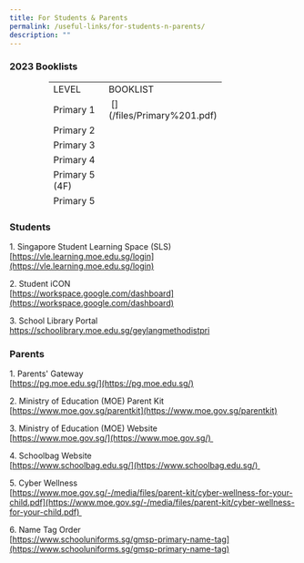 ```yaml
---
title: For Students & Parents
permalink: /useful-links/for-students-n-parents/
description: ""
---
```

### 2023 Booklists
<table style="height: 222px; width: 366px; margin-left: auto; margin-right: auto;">
<tbody>
<tr style="height: 22px;">
<td style="width: 81.1562px; height: 22px;">LEVEL</td>
<td style="width: 117.844px; height: 22px;">BOOKLIST</td>
</tr>
<tr style="height: 22px;">
<td style="width: 81.1562px; height: 22px;">Primary 1</td>
<td style="width: 117.844px; height: 22px;">&nbsp;[](/files/Primary%201.pdf)</td>
</tr>
<tr style="height: 22px;">
<td style="width: 81.1562px; height: 22px;">Primary 2</td>
<td style="width: 117.844px; height: 22px;">&nbsp;</td>
</tr>
<tr style="height: 22px;">
<td style="width: 81.1562px; height: 22px;">Primary 3</td>
<td style="width: 117.844px; height: 22px;">&nbsp;</td>
</tr>
<tr style="height: 22px;">
<td style="width: 81.1562px; height: 22px;">Primary 4</td>
<td style="width: 117.844px; height: 22px;">&nbsp;</td>
</tr>
<tr style="height: 22px;">
<td style="width: 81.1562px; height: 22px;">Primary 5 (4F)</td>
<td style="width: 117.844px; height: 22px;">&nbsp;</td>
</tr>
<tr style="height: 22px;">
<td style="width: 81.1562px; height: 22px;">Primary 5 (4S)</td>
<td style="width: 117.844px; height: 22px;">&nbsp;</td>
</tr>
<tr style="height: 22px;">
<td style="width: 81.1562px; height: 22px;">Primary 5 (4S + HMT)</td>
<td style="width: 117.844px; height: 22px;">&nbsp;</td>
</tr>
<tr style="height: 22px;">
<td style="width: 81.1562px; height: 22px;">Primary 6 (4F)</td>
<td style="width: 117.844px; height: 22px;">&nbsp;</td>
</tr>
<tr style="height: 22px;">
<td style="width: 81.1562px; height: 22px;">Primary 5 (4S)</td>
<td style="width: 117.844px; height: 22px;">&nbsp;</td>
</tr>
<tr style="height: 22.7344px;">
<td style="width: 81.1562px; height: 22.7344px;">Primary 5 (4S + HMT)</td>
<td style="width: 117.844px; height: 22.7344px;">&nbsp;</td>
</tr>
</tbody>
</table>

### Students
  
1\. Singapore Student Learning Space (SLS)  
[https://vle.learning.moe.edu.sg/login](https://vle.learning.moe.edu.sg/login)  
  
2\. Student iCON  
[https://workspace.google.com/dashboard](https://workspace.google.com/dashboard)  
  
3\. School Library Portal  
https://schoolibrary.moe.edu.sg/geylangmethodistpri  
  
### Parents
  
1\. Parents' Gateway  
[https://pg.moe.edu.sg/](https://pg.moe.edu.sg/)  
  
2\. Ministry of Education (MOE) Parent Kit  
[https://www.moe.gov.sg/parentkit](https://www.moe.gov.sg/parentkit)  
  
3\. Ministry of Education (MOE) Website  
[https://www.moe.gov.sg/](https://www.moe.gov.sg/)   
  
4\. Schoolbag Website  
[https://www.schoolbag.edu.sg/](https://www.schoolbag.edu.sg/)   
  
5\. Cyber Wellness  
[https://www.moe.gov.sg/-/media/files/parent-kit/cyber-wellness-for-your-child.pdf](https://www.moe.gov.sg/-/media/files/parent-kit/cyber-wellness-for-your-child.pdf)   
  
  
6\. Name Tag Order  
[https://www.schooluniforms.sg/gmsp-primary-name-tag](https://www.schooluniforms.sg/gmsp-primary-name-tag)